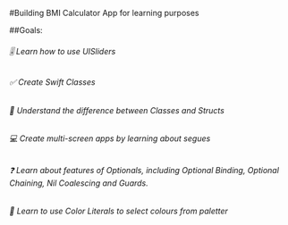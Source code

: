 #Building BMI Calculator App for learning purposes

##Goals:


###### 🎚️ Learn how to use UISliders
###### ✅ Create Swift Classes
###### 🤔 Understand the difference between Classes and Structs
###### 💻 Create multi-screen apps by learning about segues
###### ❓ Learn about features of Optionals, including Optional Binding, Optional Chaining, Nil Coalescing and Guards.
###### 🎨 Learn to use Color Literals to select colours from paletter
